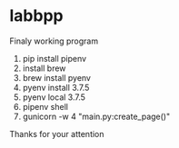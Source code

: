 # labbpp
Finaly working program
 
 1. pip install pipenv
 2. install brew
 3. brew install pyenv
 4. pyenv install 3.7.5
 5. pyenv local 3.7.5
 6. pipenv shell 
 7. gunicorn -w 4 "main.py:create_page()"
 
 Thanks for your attention
